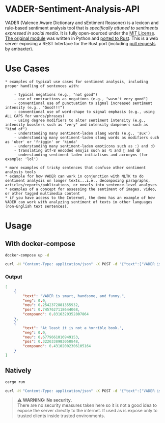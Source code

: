 # VADER-Sentiment-Analysis-API



VADER (Valence Aware Dictionary and sEntiment Reasoner) is a lexicon and rule-based sentiment analysis tool that is *specifically attuned to sentiments expressed in social media*. It is fully open-sourced under the [MIT License](http://choosealicense.com/). [The original module](https://github.com/cjhutto/vaderSentiment) was written in Python and [ported to Rust](https://github.com/ckw017/vader-sentiment-rust). This is a web server exposing a REST Interface for the Rust port (including [pull requests](https://github.com/ckw017/vader-sentiment-rust/pulls) by ambaxter).

# Use Cases
	* examples of typical use cases for sentiment analysis, including proper handling of sentences with:

		- typical negations (e.g., "not good")
		- use of contractions as negations (e.g., "wasn't very good")
		- conventional use of punctuation to signal increased sentiment intensity (e.g., "Good!!!")
		- conventional use of word-shape to signal emphasis (e.g., using ALL CAPS for words/phrases)
		- using degree modifiers to alter sentiment intensity (e.g., intensity boosters such as "very" and intensity dampeners such as "kind of")
		- understanding many sentiment-laden slang words (e.g., 'sux')
		- understanding many sentiment-laden slang words as modifiers such as 'uber' or 'friggin' or 'kinda'
		- understanding many sentiment-laden emoticons such as :) and :D
		- translating utf-8 encoded emojis such as 💘 and 💋 and 😁
		- understanding sentiment-laden initialisms and acronyms (for example: 'lol')

	* more examples of tricky sentences that confuse other sentiment analysis tools
	* example for how VADER can work in conjunction with NLTK to do sentiment analysis on longer texts...i.e., decomposing paragraphs, articles/reports/publications, or novels into sentence-level analyses
	* examples of a concept for assessing the sentiment of images, video, or other tagged multimedia content
	* if you have access to the Internet, the demo has an example of how VADER can work with analyzing sentiment of texts in other languages (non-English text sentences).

# Usage

## With docker-compose
``` bash
docker-compose up -d

curl -H "Content-Type: application/json" -X POST -d '{"text":["VADER is smart, handsome, and funny.","At least it is not a horrible book."]}' http://127.0.0.1:8080/get_sentiment

```    
### Output
``` json
[
    {
        "text": "VADER is smart, handsome, and funny.",
        "neg": 0.0,
        "neu": 0.2542372881355932,
        "pos": 0.7457627118644068,
        "compound": 0.8316320352807864
    },
    {
        "text": "At least it is not a horrible book.",
        "neg": 0.0,
        "neu": 0.6779661016949153,
        "pos": 0.3220338983050848,
        "compound": 0.43102002306105164
    }
]
```   
## Natively    

``` rust
cargo run
```    

``` bash
curl -H "Content-Type: application/json" -X POST -d '{"text":["VADER is smart, handsome, and funny.","At least it is not a horrible book."]}' http://127.0.0.1:8080/get_sentiment
```     
   
> **⚠ WARNING: No security.**  
> There are no security measures taken here so it is not a good idea to expose the server directly to the internet. If used as is expose only to trusted clients inside trusted environments. 
